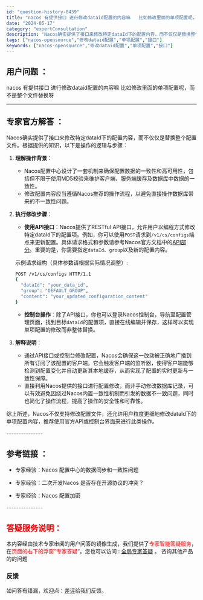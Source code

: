 ```yaml
---
id: "question-history-8439"
title: "nacos 有提供接口 进行修改dataid配置的内容嘛   比如修改里面的单项配置呢，而不是整个文件替换"
date: "2024-05-17"
category: "expertConsultation"
description: "Nacos确实提供了接口来修改特定dataId下的配置内容，而不仅仅是替换整个配置文件。根据提供的知识，以下是操作的逻辑与步骤：1. **理解操作背景**：   - Nacos配置中心设计了一套机制来确保配置数据的一致性和高可用性，包括但不限于使用MD5校验来维护客户端、服务端缓存及数据库中数据的一"
tags: ["nacos-opensource","修改dataid配置","单项配置","接口"]
keywords: ["nacos-opensource","修改dataid配置","单项配置","接口"]
---
```


## 用户问题 ： 
 nacos 有提供接口 进行修改dataid配置的内容嘛   比如修改里面的单项配置呢，而不是整个文件替换呀  

---------------
## 专家官方解答 ：

Nacos确实提供了接口来修改特定dataId下的配置内容，而不仅仅是替换整个配置文件。根据提供的知识，以下是操作的逻辑与步骤：

1. **理解操作背景**：
   - Nacos配置中心设计了一套机制来确保配置数据的一致性和高可用性，包括但不限于使用MD5校验来维护客户端、服务端缓存及数据库中数据的一致性。
   - 修改配置内容应当遵循Nacos推荐的操作流程，以避免直接操作数据库带来的不一致性问题。

2. **执行修改步骤**：
   - **使用API接口**：Nacos提供了RESTful API接口，允许用户以编程方式修改特定dataId下的配置项。例如，你可以使用`POST`请求到`/v1/cs/configs`端点来更新配置。具体请求格式和参数请参考Nacos官方文档中的[API部分](https://nacos.io/zh-cn/docs/open-api.html)。重要的是，你需要指定`dataId`、`group`以及新的配置内容。
   
   示例请求结构（具体参数请根据实际情况调整）:
   ```bash
   POST /v1/cs/configs HTTP/1.1
   {
     "dataId": "your_data_id",
     "group": "DEFAULT_GROUP",
     "content": "your_updated_configuration_content"
   }
   ```
   
   - **控制台操作**：除了API接口，你也可以登录Nacos控制台，导航至配置管理页面，找到目标`dataId`的配置项，直接在线编辑并保存，这样可以实现单项配置的修改而非整体替换。

3. **解释说明**：
   - 通过API接口或控制台修改配置，Nacos会确保这一改动被正确地广播到所有订阅了该配置的客户端。它会触发客户端的监听器，使得客户端能够检测到配置变化并自动更新其本地缓存，从而实现了配置的实时更新与一致性保障。
   - 直接利用Nacos提供的接口进行配置修改，而非手动修改数据库记录，可以有效避免因绕过Nacos内置一致性机制而引发的数据不一致问题，同时也简化了操作流程，提高了操作的安全性和可靠性。

综上所述，Nacos不仅支持修改配置文件，还允许用户粒度更细地修改dataId下的单项配置内容，推荐使用官方API或控制台界面来进行此类操作。


<font color="#949494">---------------</font> 


## 参考链接 ：

* 专家经验：Nacos 配置中心的数据同步和一致性问题 
 
 * 专家经验：二次开发Nacos 是否存在开源协议的冲突？ 
 
 * 专家经验：Nacos 配置加密 


 <font color="#949494">---------------</font> 
 


## <font color="#FF0000">答疑服务说明：</font> 

本内容经由技术专家审阅的用户问答的镜像生成，我们提供了<font color="#FF0000">专家智能答疑服务</font>，在<font color="#FF0000">页面的右下的浮窗”专家答疑“</font>。您也可以访问 : [全局专家答疑](https://answer.opensource.alibaba.com/docs/intro) 。 咨询其他产品的的问题

### 反馈
如问答有错漏，欢迎点：[差评](https://ai.nacos.io/user/feedbackByEnhancerGradePOJOID?enhancerGradePOJOId=13658)给我们反馈。
